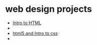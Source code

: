 # web design projects

<ul>
<li><a href="intro_HTML/index.html" target="_blank">Intro to HTML</a><li>
<li><a href="html5_css/index.html" target="_blank"> html5 and Intro to css</a><li>
</ul>

